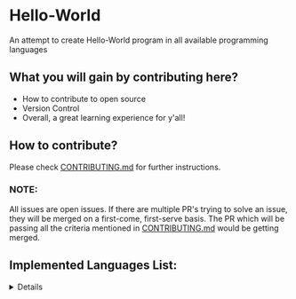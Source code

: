 # Hello-World
An attempt to create Hello-World program in all available programming languages

## What you will gain by contributing here?

- How to contribute to open source
- Version Control
- Overall, a great learning experience for y'all!

## How to contribute?

Please check [CONTRIBUTING.md](./CONTRIBUTING.md) for further instructions.

### NOTE:

All issues are open issues. If there are multiple PR's trying to solve an issue, they will be merged on a first-come, first-serve basis. The PR which will be passing all the criteria mentioned in [CONTRIBUTING.md](./CONTRIBUTING.md) would be getting merged.

## Implemented Languages List:
<details>
- [Assembly](https://github.com/rustiever/Hello-World/blob/main/hello_world.asm)
- [Bash](https://github.com/rustiever/Hello-World/blob/main/hello_world.sh)
- [C](https://github.com/rustiever/Hello-World/blob/main/hello_world.c)
- [C++](https://github.com/rustiever/Hello-World/blob/main/hello_world.cpp)
- [C#](https://github.com/rustiever/Hello-World/blob/main/hello_world.cs)
- [Clojure](https://github.com/rustiever/Hello-World/blob/main/hello_world.clj)
- [Dart](https://github.com/rustiever/Hello-World/blob/main/hello_world.dart)
- [Fortran](https://github.com/rustiever/Hello-World/blob/main/hello_world.f)
- [Go](https://github.com/rustiever/Hello-World/blob/main/hello_world.go)
- [J#](https://github.com/rustiever/Hello-World/blob/main/hello_world.jsl)
- [Java](https://github.com/rustiever/Hello-World/blob/main/hello_world.java)
- [JavaScript](https://github.com/rustiever/Hello-World/blob/main/hello_world.js)
- [Julia](https://github.com/rustiever/Hello-World/blob/main/hello_world.jl)
- [Kotlin](https://github.com/rustiever/Hello-World/blob/main/hello_world.kt)
- [PHP](https://github.com/rustiever/Hello-World/blob/main/hello_world.php)
- [Python](https://github.com/rustiever/Hello-World/blob/main/hello_world.py)
- [R](https://github.com/rustiever/Hello-World/blob/main/hello_world.R) 
- [Rust](https://github.com/rustiever/Hello-World/blob/main/hello_world.rs)
- [Swift](https://github.com/rustiever/Hello-World/blob/main/hello_world.swift)
- [Typescript](https://github.com/rustiever/Hello-World/blob/main/hello_world.ts)
</details>